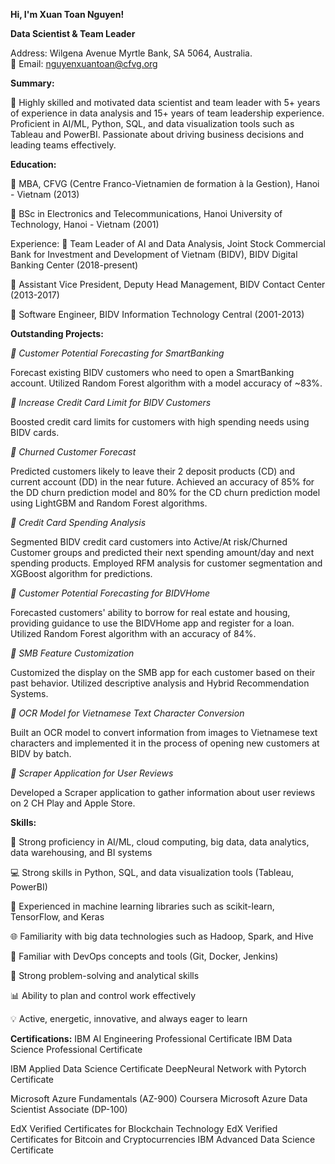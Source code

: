 **Hi, I'm Xuan Toan Nguyen!**

**Data Scientist & Team Leader**

Address: Wilgena Avenue Myrtle Bank, SA 5064, Australia. </br>
📧 Email: nguyenxuantoan@cfvg.org

**Summary:**

🚀 Highly skilled and motivated data scientist and team leader with 5+ years of experience in data analysis and 15+ years of team leadership experience. Proficient in AI/ML, Python, SQL, and data visualization tools such as Tableau and PowerBI. Passionate about driving business decisions and leading teams effectively.

**Education:**

💼 MBA, CFVG (Centre Franco-Vietnamien de formation à la Gestion), Hanoi - Vietnam (2013)

💼 BSc in Electronics and Telecommunications, Hanoi University of Technology, Hanoi - Vietnam (2001)

Experience:
💼 Team Leader of AI and Data Analysis, Joint Stock Commercial Bank for Investment and Development of Vietnam (BIDV), BIDV Digital Banking Center (2018-present)

💼 Assistant Vice President, Deputy Head Management, BIDV Contact Center (2013-2017)

💼 Software Engineer, BIDV Information Technology Central (2001-2013)

**Outstanding Projects:**

_🌟 Customer Potential Forecasting for SmartBanking_

Forecast existing BIDV customers who need to open a SmartBanking account.
Utilized Random Forest algorithm with a model accuracy of ~83%.

_🌟 Increase Credit Card Limit for BIDV Customers_

Boosted credit card limits for customers with high spending needs using BIDV cards.

_🌟 Churned Customer Forecast_

Predicted customers likely to leave their 2 deposit products (CD) and current account (DD) in the near future.
Achieved an accuracy of 85% for the DD churn prediction model and 80% for the CD churn prediction model using LightGBM and Random Forest algorithms.

_🌟 Credit Card Spending Analysis_

Segmented BIDV credit card customers into Active/At risk/Churned Customer groups and predicted their next spending amount/day and next spending products.
Employed RFM analysis for customer segmentation and XGBoost algorithm for predictions.

_🌟 Customer Potential Forecasting for BIDVHome_

Forecasted customers' ability to borrow for real estate and housing, providing guidance to use the BIDVHome app and register for a loan.
Utilized Random Forest algorithm with an accuracy of 84%.

_🌟 SMB Feature Customization_

Customized the display on the SMB app for each customer based on their past behavior.
Utilized descriptive analysis and Hybrid Recommendation Systems.

_🌟 OCR Model for Vietnamese Text Character Conversion_

Built an OCR model to convert information from images to Vietnamese text characters and implemented it in the process of opening new customers at BIDV by batch.

_🌟 Scraper Application for User Reviews_

Developed a Scraper application to gather information about user reviews on 2 CH Play and Apple Store.

**Skills:**

🔬 Strong proficiency in AI/ML, cloud computing, big data, data analytics, data warehousing, and BI systems

💻 Strong skills in Python, SQL, and data visualization tools (Tableau, PowerBI)

🤖 Experienced in machine learning libraries such as scikit-learn, TensorFlow, and Keras

🌐 Familiarity with big data technologies such as Hadoop, Spark, and Hive

🚀 Familiar with DevOps concepts and tools (Git, Docker, Jenkins)

🧠 Strong problem-solving and analytical skills

📊 Ability to plan and control work effectively

💡 Active, energetic, innovative, and always eager to learn

**Certifications:**
IBM AI Engineering Professional Certificate IBM Data Science Professional Certificate

IBM Applied Data Science Certificate DeepNeural Network with Pytorch Certificate

Microsoft Azure Fundamentals (AZ-900) Coursera Microsoft Azure Data Scientist Associate (DP-100)

EdX Verified Certificates for Blockchain Technology EdX Verified Certificates for Bitcoin and Cryptocurrencies
IBM Advanced Data Science Certificate
